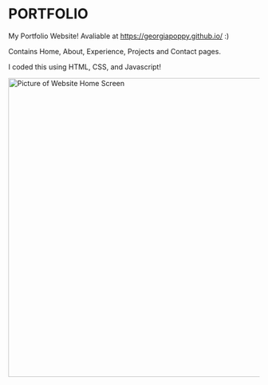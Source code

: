 # PORTFOLIO

My Portfolio Website! Avaliable at https://georgiapoppy.github.io/ :)

Contains Home, About, Experience, Projects and Contact pages. 

I coded this using HTML, CSS, and Javascript!

<img src="pictures/website.png" alt="Picture of Website Home Screen" width="600">
